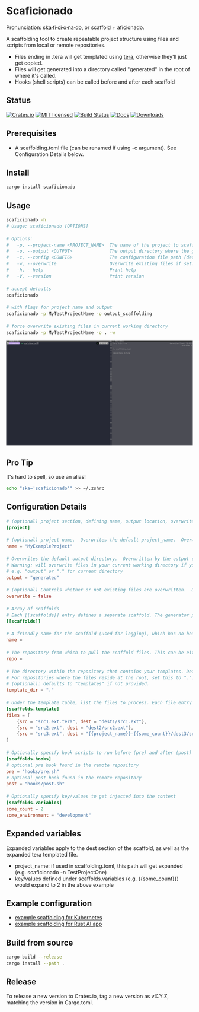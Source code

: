 # Scaficionado

Pronunciation: sk[a·fi·ci·o·na·do](https://www.oxfordlearnersdictionaries.com/us/definition/english/aficionado), or scaffold + aficionado.

A scaffolding tool to create repeatable project structure using files and scripts from local or remote repositories.

- Files ending in .tera will get templated using [tera](https://keats.github.io/tera/), otherwise they'll just get copied.
- Files will get generated into a directory called "generated" in the root of where it's called.
- Hooks (shell scripts) can be called before and after each scaffold

## Status

[![Crates.io][crates-badge]][crates-url]
[![MIT licensed][mit-badge]][mit-url]
[![Build Status][actions-badge]][actions-url]
[![Docs][docsrs-badge]][docsrs-url]
[![Downloads][downloads-badge]][downloads-url]


[crates-badge]: https://img.shields.io/crates/v/scaficionado.svg
[crates-url]: https://crates.io/crates/scaficionado
[mit-badge]: https://img.shields.io/badge/license-MIT-blue.svg
[mit-url]: https://github.com/hortonew/scaficionado/blob/main/LICENSE
[actions-badge]: https://github.com/hortonew/scaficionado/actions/workflows/release.yml/badge.svg
[actions-url]: https://github.com/hortonew/scaficionado/actions
[docsrs-badge]: https://docs.rs/scaficionado/badge.svg
[docsrs-url]: https://docs.rs/scaficionado/latest/scaficionado/
[downloads-badge]: https://img.shields.io/crates/d/scaficionado.svg
[downloads-url]: https://crates.io/crates/scaficionado

## Prerequisites

- A scaffolding.toml file (can be renamed if using -c argument).  See Configuration Details below.

## Install

```sh
cargo install scaficionado
```

## Usage

```sh
scaficionado -h
# Usage: scaficionado [OPTIONS]

# Options:
#   -p, --project-name <PROJECT_NAME>  The name of the project to scaffold.  Overwrites project_name set in configuration file [default: MyExampleProject]
#   -o, --output <OUTPUT>              The output directory where the generated files will be placed.  Overwrites output set in configuration file [default: generated]
#   -c, --config <CONFIG>              The configuration file path [default: scaffolding.toml]
#   -w, --overwrite                    Overwrite existing files if set. [default: false].  Overwrites overwrite=false set in configuration file
#   -h, --help                         Print help
#   -V, --version                      Print version

# accept defaults
scaficionado

# with flags for project name and output
scaficionado -p MyTestProjectName -o output_scaffolding

# force overwrite existing files in current working directory
scaficionado -p MyTestProjectName -o . -w
```

![Scaficionado](/images/scaficionado.gif)

## Pro Tip

It's hard to spell, so use an alias!

```sh
echo "ska='scaficionado'" >> ~/.zshrc
```


## Configuration Details

```toml
# (optional) project section, defining name, output location, overwrite which can alternatively be specified as command-line arguments.
[project]

# (optional) project name.  Overwrites the default project_name.  Overwritten by the project-name command-line argument.
name = "MyExampleProject"

# Overwrites the default output directory.  Overwritten by the output command-line argument.
# Warning: will overwrite files in your current working directory if you use "."
# e.g. "output" or "." for current directory
output = "generated"

# (optional) Controls whether or not existing files are overwritten.  Defaults to false.
overwrite = false

# Array of scaffolds
# Each [[scaffolds]] entry defines a separate scaffold. The generator processes each scaffold in order.
[[scaffolds]]

# A friendly name for the scaffold (used for logging), which has no bearing on the configuration
name = 

# The repository from which to pull the scaffold files. This can be either a local path (e.g. ../example-1) or a remote Git URL.
repo =

# The directory within the repository that contains your templates. Defaults to "templates" if not provided.
# For repositories where the files reside at the root, set this to ".".
# (optional): defaults to "templates" if not provided.
template_dir = "."

# Under the template table, list the files to process. Each file entry has a src and dest, and dest paths can use the {{project_name}} variable.
[scaffolds.template]
files = [
    {src = "src1.ext.tera", dest = "dest1/src1.ext"},
    {src = "src2.ext", dest = "dest2/src2.ext"},
    {src = "src3.ext", dest = "{{project_name}}-{{some_count}}/dest3/src3.ext"},
]

# Optionally specify hook scripts to run before (pre) and after (post) template rendering. These paths are relative to the repository root.
[scaffolds.hooks]
# optional pre hook found in the remote repository
pre = "hooks/pre.sh"
# optional post hook found in the remote repository
post = "hooks/post.sh"

# Optionally specify key/values to get injected into the context
[scaffolds.variables]
some_count = 2
some_environment = "development"
```

## Expanded variables

Expanded variables apply to the dest section of the scaffold, as well as the expanded tera templated file.

- project_name: if used in scaffolding.toml, this path will get expanded (e.g. scaficionado -n TestProjectOne)
- key/values defined under scaffolds.variables (e.g. {{some_count}}) would expand to 2 in the above example

## Example configuration

- [example scaffolding for Kubernetes](examples/scaffolding.toml)
- [example scaffolding for Rust AI app](examples/scaffolding-rust-ai.toml)

## Build from source

```sh
cargo build --release
cargo install --path .
```

## Release

To release a new version to Crates.io, tag a new version as vX.Y.Z, matching the version in Cargo.toml.
